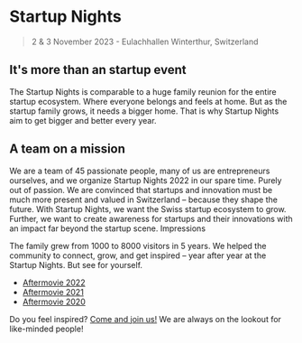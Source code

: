 # Startup Nights

> 2 & 3 November 2023 - Eulachhallen Winterthur, Switzerland

## It's more than an startup event

The Startup Nights is comparable to a huge family reunion for the entire startup ecosystem. Where everyone belongs and feels at home.
But as the startup family grows, it needs a bigger home. That is why Startup Nights aim to get bigger and better every year.

## A team on a mission

We are a team of 45 passionate people, many of us are entrepreneurs ourselves, and we organize Startup Nights 2022 in our spare time. Purely out of passion.
We are convinced that startups and innovation must be much more present and valued in Switzerland – because they shape the future.
With Startup Nights, we want the Swiss startup ecosystem to grow. Further, we want to create awareness for startups and their innovations with an impact far beyond the startup scene.
Impressions

The family grew from 1000 to 8000 visitors in 5 years. We helped the community to connect, grow, and get inspired – year after year at the Startup Nights. But see for yourself.

- [Aftermovie 2022](https://www.youtube.com/watch?v=PXoV8h_maMk)
- [Aftermovie 2021](https://www.youtube.com/watch?v=FwDL17BO_ig)
- [Aftermovie 2020](https://www.youtube.com/watch?v=gva-L225FnQ)

Do you feel inspired? [Come and join us!](https://startup-nights.ch/hiring) We are always on the lookout for like-minded people!
